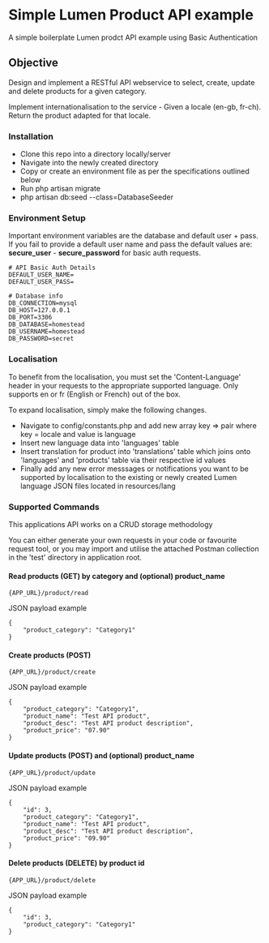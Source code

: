 #  Simple Lumen Product API example
A simple boilerplate Lumen prodct API example using Basic Authentication

## Objective
Design and implement a RESTful API webservice to select, create, update and delete products for a given category.

Implement internationalisation to the service - Given a locale (en-gb, fr-ch). 
Return the product adapted for that locale.

### Installation
- Clone this repo into a directory locally/server
- Navigate into the newly created directory
- Copy or create an environment file as per the specifications outlined below
- Run php artisan migrate
- php artisan db:seed --class=DatabaseSeeder

### Environment Setup
Important environment variables are the database and default user + pass.
If you fail to provide a default user name and pass the default values are: **secure_user** - **secure_password** for basic auth requests.

```
# API Basic Auth Details
DEFAULT_USER_NAME=
DEFAULT_USER_PASS=

# Database info
DB_CONNECTION=mysql
DB_HOST=127.0.0.1
DB_PORT=3306
DB_DATABASE=homestead
DB_USERNAME=homestead
DB_PASSWORD=secret
```

### Localisation
To benefit from the localisation, you must set the 'Content-Language' header in your requests to the appropriate supported language.
Only supports en or fr (English or French) out of the box.

To expand localisation, simply make the following changes.

- Navigate to config/constants.php and add new array key => pair where key = locale and value is language
- Insert new language data into 'languages' table
- Insert translation for product into 'translations' table which joins onto 'languages' and 'products' table via their respective id values
- Finally add any new error messsages or notifications you want to be supported by localisation to the existing or newly created Lumen language JSON files located in resources/lang

### Supported Commands
This applications API works on a CRUD storage methodology

You can either generate your own requests in your code or favourite request tool, or you may import and utilise the attached Postman collection in the 'test' directory in application root.

#### Read products (GET) by category and (optional) product_name
```
{APP_URL}/product/read
```
JSON payload example
```
{
    "product_category": "Category1"
}
```

#### Create products (POST)
```
{APP_URL}/product/create
```
JSON payload example
```
{
    "product_category": "Category1",
    "product_name": "Test API product",
    "product_desc": "Test API product description",
    "product_price": "07.90"
}
```

#### Update products (POST) and (optional) product_name
```
{APP_URL}/product/update
```
JSON payload example
```
{
    "id": 3,
    "product_category": "Category1",
    "product_name": "Test API product",
    "product_desc": "Test API product description",
    "product_price": "09.90"
}
```

#### Delete products (DELETE) by product id
```
{APP_URL}/product/delete
```
JSON payload example
```
{
    "id": 3,
    "product_category": "Category1"
}
```
